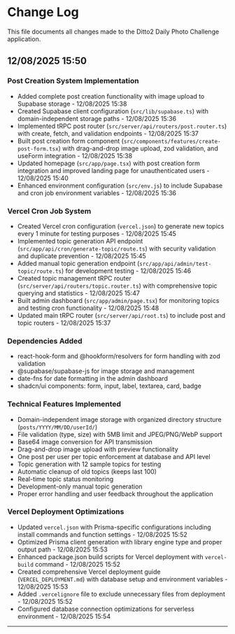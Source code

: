 # Change Log

This file documents all changes made to the Ditto2 Daily Photo Challenge application.

## 12/08/2025 15:50

### Post Creation System Implementation

- Added complete post creation functionality with image upload to Supabase storage - 12/08/2025 15:38
- Created Supabase client configuration (`src/lib/supabase.ts`) with domain-independent storage paths - 12/08/2025 15:36
- Implemented tRPC post router (`src/server/api/routers/post.router.ts`) with create, fetch, and validation endpoints - 12/08/2025 15:37
- Built post creation form component (`src/components/features/create-post-form.tsx`) with drag-and-drop image upload, zod validation, and useForm integration - 12/08/2025 15:38
- Updated homepage (`src/app/page.tsx`) with post creation form integration and improved landing page for unauthenticated users - 12/08/2025 15:40
- Enhanced environment configuration (`src/env.js`) to include Supabase and cron job environment variables - 12/08/2025 15:36

### Vercel Cron Job System

- Created Vercel cron configuration (`vercel.json`) to generate new topics every 1 minute for testing purposes - 12/08/2025 15:45
- Implemented topic generation API endpoint (`src/app/api/cron/generate-topic/route.ts`) with security validation and duplicate prevention - 12/08/2025 15:45
- Added manual topic generation endpoint (`src/app/api/admin/test-topic/route.ts`) for development testing - 12/08/2025 15:46
- Created topic management tRPC router (`src/server/api/routers/topic.router.ts`) with comprehensive topic querying and statistics - 12/08/2025 15:47
- Built admin dashboard (`src/app/admin/page.tsx`) for monitoring topics and testing cron functionality - 12/08/2025 15:48
- Updated main tRPC router (`src/server/api/root.ts`) to include post and topic routers - 12/08/2025 15:37

### Dependencies Added

- react-hook-form and @hookform/resolvers for form handling with zod validation
- @supabase/supabase-js for image storage and management
- date-fns for date formatting in the admin dashboard
- shadcn/ui components: form, input, label, textarea, card, badge

### Technical Features Implemented

- Domain-independent image storage with organized directory structure (`posts/YYYY/MM/DD/userId/`)
- File validation (type, size) with 5MB limit and JPEG/PNG/WebP support
- Base64 image conversion for API transmission
- Drag-and-drop image upload with preview functionality
- One post per user per topic enforcement at database and API level
- Topic generation with 12 sample topics for testing
- Automatic cleanup of old topics (keeps last 100)
- Real-time topic status monitoring
- Development-only manual topic generation
- Proper error handling and user feedback throughout the application

### Vercel Deployment Optimizations

- Updated `vercel.json` with Prisma-specific configurations including install commands and function settings - 12/08/2025 15:52
- Optimized Prisma client generation with library engine type and proper output path - 12/08/2025 15:53
- Enhanced package.json build scripts for Vercel deployment with `vercel-build` command - 12/08/2025 15:52
- Created comprehensive Vercel deployment guide (`VERCEL_DEPLOYMENT.md`) with database setup and environment variables - 12/08/2025 15:53
- Added `.vercelignore` file to exclude unnecessary files from deployment - 12/08/2025 15:52
- Configured database connection optimizations for serverless environment - 12/08/2025 15:54

---
